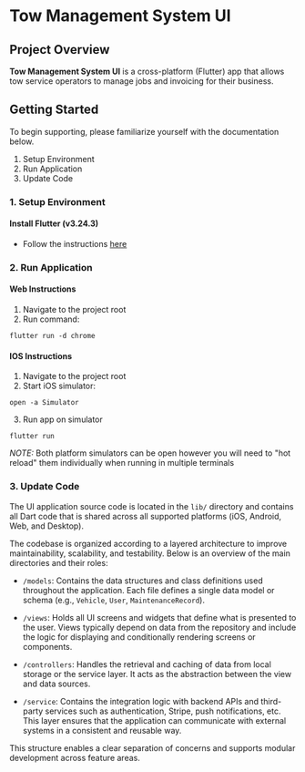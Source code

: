 # Tow Management System UI

## Project Overview

**Tow Management System UI** is a cross-platform (Flutter) app that allows 
tow service operators to manage jobs and invoicing for their business.

## Getting Started
To begin supporting, please familiarize yourself with the documentation below.

1. Setup Environment
2. Run Application
3. Update Code


### 1. Setup Environment

#### Install Flutter (v3.24.3)
* Follow the instructions [here](https://docs.flutter.dev/get-started/install/macos/mobile-ios#install-the-flutter-sdk)

### 2. Run Application

#### Web Instructions
1. Navigate to the project root
2. Run command:
```shell
flutter run -d chrome
```
#### IOS Instructions
1. Navigate to the project root
2. Start iOS simulator:
```shell
open -a Simulator
```
3. Run app on simulator
```shell
flutter run
```


*NOTE:* Both platform simulators can be open however you will need to "hot reload" them individually when running in multiple terminals

### 3. Update Code

The UI application source code is located in the `lib/` directory and contains all Dart code that is shared across all supported platforms (iOS, Android, Web, and Desktop).

The codebase is organized according to a layered architecture to improve maintainability, scalability, and testability. Below is an overview of the main directories and their roles:

- `/models`: Contains the data structures and class definitions used throughout the application. Each file defines a single data model or schema (e.g., `Vehicle`, `User`, `MaintenanceRecord`).

- `/views`: Holds all UI screens and widgets that define what is presented to the user. Views typically depend on data from the repository and include the logic for displaying and conditionally rendering screens or components.

- `/controllers`: Handles the retrieval and caching of data from local storage or the service layer. It acts as the abstraction between the view and data sources.

- `/service`: Contains the integration logic with backend APIs and third-party services such as authentication, Stripe, push notifications, etc. This layer ensures that the application can communicate with external systems in a consistent and reusable way.

This structure enables a clear separation of concerns and supports modular development across feature areas.

